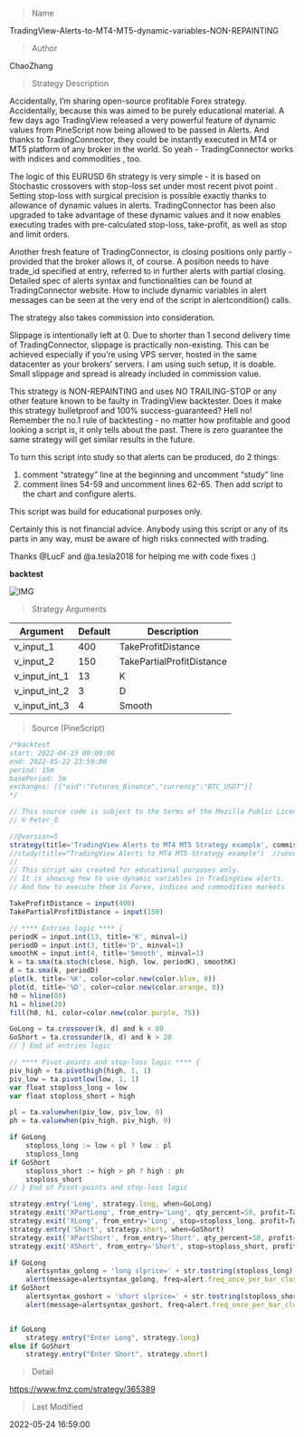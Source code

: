 
> Name

TradingView-Alerts-to-MT4-MT5-dynamic-variables-NON-REPAINTING

> Author

ChaoZhang

> Strategy Description

Accidentally, I’m sharing open-source profitable Forex strategy. Accidentally, because this was aimed to be purely educational material. A few days ago TradingView released a very powerful feature of dynamic values from PineScript now being allowed to be passed in Alerts. And thanks to TradingConnector, they could be instantly executed in MT4 or MT5 platform of any broker in the world. So yeah - TradingConnector works with indices and commodities , too.

The logic of this EURUSD 6h strategy is very simple - it is based on Stochastic crossovers with stop-loss set under most recent pivot point . Setting stop-loss with surgical precision is possible exactly thanks to allowance of dynamic values in alerts. TradingConnector has been also upgraded to take advantage of these dynamic values and it now enables executing trades with pre-calculated stop-loss, take-profit, as well as stop and limit orders.

Another fresh feature of TradingConnector, is closing positions only partly - provided that the broker allows it, of course. A position needs to have trade_id specified at entry, referred to in further alerts with partial closing. Detailed spec of alerts syntax and functionalities can be found at TradingConnector website. How to include dynamic variables in alert messages can be seen at the very end of the script in alertcondition() calls.

The strategy also takes commission into consideration.

Slippage is intentionally left at 0. Due to shorter than 1 second delivery time of TradingConnector, slippage is practically non-existing. This can be achieved especially if you’re using VPS server, hosted in the same datacenter as your brokers’ servers. I am using such setup, it is doable. Small slippage and spread is already included in commission value.

This strategy is NON-REPAINTING and uses NO TRAILING-STOP or any other feature known to be faulty in TradingView backtester. Does it make this strategy bulletproof and 100% success-guaranteed? Hell no! Remember the no.1 rule of backtesting - no matter how profitable and good looking a script is, it only tells about the past. There is zero guarantee the same strategy will get similar results in the future.

To turn this script into study so that alerts can be produced, do 2 things:
1. comment “strategy” line at the beginning and uncomment “study” line
2. comment lines 54-59 and uncomment lines 62-65.
Then add script to the chart and configure alerts.

This script was build for educational purposes only.

Certainly this is not financial advice. Anybody using this script or any of its parts in any way, must be aware of high risks connected with trading.

Thanks @LucF and @a.tesla2018 for helping me with code fixes :)

**backtest**

 ![IMG](https://www.fmz.com/upload/asset/c1704916f81332fd29.png) 

> Strategy Arguments



|Argument|Default|Description|
|----|----|----|
|v_input_1|400|TakeProfitDistance|
|v_input_2|150|TakePartialProfitDistance|
|v_input_int_1|13|K|
|v_input_int_2|3|D|
|v_input_int_3|4|Smooth|


> Source (PineScript)

``` javascript
/*backtest
start: 2022-04-23 00:00:00
end: 2022-05-22 23:59:00
period: 15m
basePeriod: 5m
exchanges: [{"eid":"Futures_Binance","currency":"BTC_USDT"}]
*/

// This source code is subject to the terms of the Mozilla Public License 2.0 at https://mozilla.org/MPL/2.0/
// © Peter_O

//@version=5
strategy(title='TradingView Alerts to MT4 MT5 Strategy example', commission_type=strategy.commission.cash_per_order, commission_value=0.00003, overlay=false, default_qty_value=100000, initial_capital=1000)
//study(title="TradingView Alerts to MT4 MT5 Strategy example")  //uncomment this line and comment previous one to make it a study producing alerts
//
// This script was created for educational purposes only.
// It is showing how to use dynamic variables in TradingView alerts.
// And how to execute them in Forex, indices and commodities markets

TakeProfitDistance = input(400)
TakePartialProfitDistance = input(150)

// **** Entries logic **** {
periodK = input.int(13, title='K', minval=1)
periodD = input.int(3, title='D', minval=1)
smoothK = input.int(4, title='Smooth', minval=1)
k = ta.sma(ta.stoch(close, high, low, periodK), smoothK)
d = ta.sma(k, periodD)
plot(k, title='%K', color=color.new(color.blue, 0))
plot(d, title='%D', color=color.new(color.orange, 0))
h0 = hline(80)
h1 = hline(20)
fill(h0, h1, color=color.new(color.purple, 75))

GoLong = ta.crossover(k, d) and k < 80
GoShort = ta.crossunder(k, d) and k > 20
// } End of entries logic

// **** Pivot-points and stop-loss logic **** {
piv_high = ta.pivothigh(high, 1, 1)
piv_low = ta.pivotlow(low, 1, 1)
var float stoploss_long = low
var float stoploss_short = high

pl = ta.valuewhen(piv_low, piv_low, 0)
ph = ta.valuewhen(piv_high, piv_high, 0)

if GoLong
    stoploss_long := low < pl ? low : pl
    stoploss_long
if GoShort
    stoploss_short := high > ph ? high : ph
    stoploss_short
// } End of Pivot-points and stop-loss logic

strategy.entry('Long', strategy.long, when=GoLong)
strategy.exit('XPartLong', from_entry='Long', qty_percent=50, profit=TakePartialProfitDistance)
strategy.exit('XLong', from_entry='Long', stop=stoploss_long, profit=TakeProfitDistance)
strategy.entry('Short', strategy.short, when=GoShort)
strategy.exit('XPartShort', from_entry='Short', qty_percent=50, profit=TakePartialProfitDistance)
strategy.exit('XShort', from_entry='Short', stop=stoploss_short, profit=TakeProfitDistance)

if GoLong
    alertsyntax_golong = 'long slprice=' + str.tostring(stoploss_long) + ' tp1=' + str.tostring(TakePartialProfitDistance) + ' part1=0.5 tp=' + str.tostring(TakeProfitDistance)
    alert(message=alertsyntax_golong, freq=alert.freq_once_per_bar_close)
if GoShort
    alertsyntax_goshort = 'short slprice=' + str.tostring(stoploss_short) + ' tp1=' + str.tostring(TakePartialProfitDistance) + ' part1=0.5 tp=' + str.tostring(TakeProfitDistance)
    alert(message=alertsyntax_goshort, freq=alert.freq_once_per_bar_close)


if GoLong
    strategy.entry("Enter Long", strategy.long)
else if GoShort
    strategy.entry("Enter Short", strategy.short)
```

> Detail

https://www.fmz.com/strategy/365389

> Last Modified

2022-05-24 16:59:00

